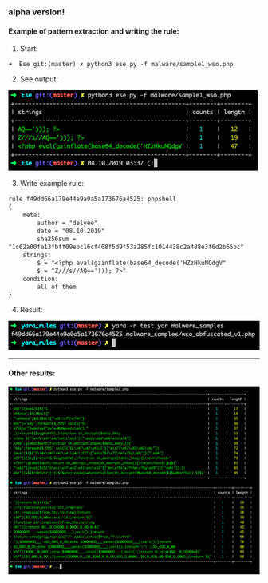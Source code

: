 ### alpha version!

#### Example of pattern extraction and writing the rule:

1. Start:
```
➜  Ese git:(master) ✗ python3 ese.py -f malware/sample1_wso.php
```
2. See output:

![output](./screenshots/sample1_wso.php.png)

3. Write example rule:
```
rule f49dd66a179e44e9a0a5a173676a4525: phpshell
{
    meta:
        author = "delyee"
        date = "08.10.2019"
        sha256sum = "1c62a00fe13fbff09ebc16cf408f5d9f53a285fc1014438c2a488e3f6d2b65bc"
    strings:
        $ = "<?php eval(gzinflate(base64_decode('HZzHkuNQdgV"
        $ = "Z///s//AQ=='))); ?>"
    condition:
        all of them
}
```

4. Result:

![result](./screenshots/sample1_wso.php_result.png)

---

#### Other results:

![result](./screenshots/other_results.png)
